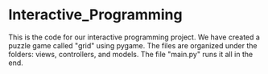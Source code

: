 # Interactive_Programming

This is the code for our interactive programming project. We have created a puzzle game called "grid" using pygame. 
The files are organized under the folders: views, controllers, and models. 
The file "main.py" runs it all in the end.
